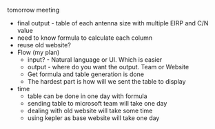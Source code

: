 tomorrow meeting
- final output - table of each antenna size with multiple EIRP and C/N value
- need to know formula to calculate each column
- reuse old website?
- Flow (my plan)
	- input? - Natural language or UI. Which is easier
	- output - where do you want the output. Team or Website
	- Get formula and table generation is done
	- The hardest part is how will we sent the table to display
- time
	- table can be done in one day with formula
	- sending table to microsoft team will take one day
	- dealing with old website will take some time
	- using kepler as base website will take one day